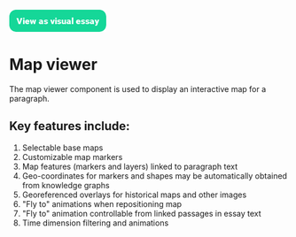 <a href="https://visual-essays.app"><img src="/ve-button.png"></a>

# Map viewer

The map viewer component is used to display an interactive map for a paragraph.

## Key features include:

1. Selectable base maps
2. Customizable map markers
3. Map features (markers and layers) linked to paragraph text
4. Geo-coordinates for markers and shapes may be automatically obtained from knowledge graphs
5. Georeferenced overlays for historical maps and other images
6. "Fly to" animations when repositioning map
7. "Fly to" animation controllable from linked passages in essay text
8. Time dimension filtering and animations
